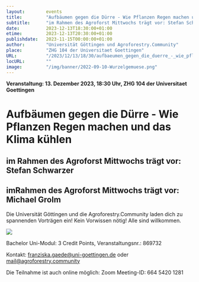 ```yaml
---
layout:        events
title:         "Aufbäumen gegen die Dürre - Wie Pflanzen Regen machen und das Klima kühlen"
subtitle:      "im Rahmen des Agroforst Mittwochs trägt vor: Stefan Schwarzer"
date:          2023-12-13T18:30:00+01:00
etime:         2023-12-13T20:30:00+01:00
publishdate:   2023-11-15T00:00:00+01:00
author:        "Universität Göttingen und Agroforestry.Community"
place:         "ZHG 104 der Universitaet Goettingen"
URL:           "/2023/12/13/18/30/aufbaeumen_gegen_die_duerre_-_wie_pflanzen_regen_machen_und_das_klima_kuehlen"
locURL:        ""
image:         "/img/banner/2022-09-10-Wurzelgemuese.png"
---
```


**Veranstaltung: 13. Dezember 2023, 18:30 Uhr, ZHG 104 der Universitaet Goettingen**

Aufbäumen gegen die Dürre - Wie Pflanzen Regen machen und das Klima kühlen
===========

im Rahmen des Agroforst Mittwochs trägt vor: Stefan Schwarzer
-----------

imRahmen des Agroforst Mittwochs trägt vor: Michael Grolm
-----------
Die Universität Göttingen und die
Agroforestry.Community laden dich
zu spannenden Vorträgen ein!
Kein Vorwissen nötig!
Alle sind willkommen.

![](/img/event/2023-11-15-RingvorlesungAgroforestry.Community.png)

Bachelor Uni-Modul:
3 Credit Points, 
Veranstaltungsnr.:
869732

Kontakt: franziska.gaede@uni-goettingen.de  oder mail@agroforestry.community

Die Teilnahme ist  auch online möglich: Zoom Meeting-ID:
664 5420 1281

